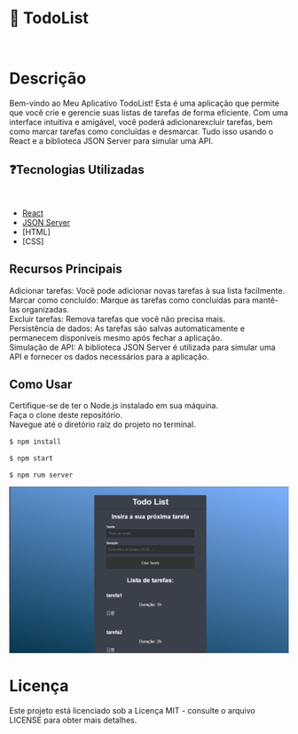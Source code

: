 <h1>🚀 TodoList </h1> <br>

# Descrição <br>
Bem-vindo ao Meu Aplicativo TodoList! Esta é uma aplicação que permite que você crie e gerencie suas listas de tarefas de forma eficiente. Com uma interface intuitiva e amigável, você poderá adicionarexcluir tarefas, bem como marcar tarefas como concluídas e desmarcar. Tudo isso usando o React e a biblioteca JSON Server para simular uma API.

<h2>❓Tecnologias Utilizadas</h2> <br>

- [React](https://react.dev/)
- [JSON Server](https://www.npmjs.com/package/json-server)
- [HTML]
- [CSS]

## Recursos Principais <br>

Adicionar tarefas: Você pode adicionar novas tarefas à sua lista facilmente. <br>
Marcar como concluído: Marque as tarefas como concluídas para mantê-las organizadas. <br>
Excluir tarefas: Remova tarefas que você não precisa mais. <br>
Persistência de dados: As tarefas são salvas automaticamente e permanecem disponíveis mesmo após fechar a aplicação. <br>
Simulação de API: A biblioteca JSON Server é utilizada para simular uma API e fornecer os dados necessários para a aplicação. <br>

## Como Usar <br>
Certifique-se de ter o Node.js instalado em sua máquina. <br>
Faça o clone deste repositório. <br>
Navegue até o diretório raiz do projeto no terminal. <br>

```Execute o comando para instalar as dependências necessárias:
$ npm install
```

```Execute o comando npm para iniciar a aplicação react
$ npm start
```

```Execute o comando npm para inicializar o json-server
$ npm rum server
```

![](./reacttodo.png)

# Licença
Este projeto está licenciado sob a Licença MIT - consulte o arquivo LICENSE para obter mais detalhes.
